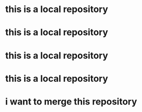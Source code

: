 # this is a local repository 
# this is a local repository
# this is a local repository 
# this is a local repository 

# i want to merge this repository
